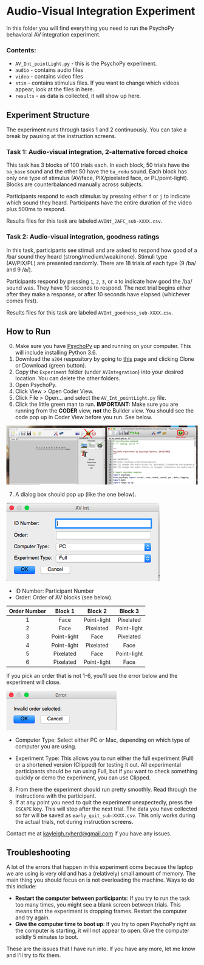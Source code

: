 # Audio-Visual Integration Experiment

In this folder you will find everything you need to run the PsychoPy behavioral AV integration experiment.

### Contents:
* `AV_Int_pointLight.py` - this is the PsychoPy experiment.
* `audio` - contains audio files
* `video` - contains video files
* `stim` - contains stimulus files. If you want to change which videos appear, look at the files in here.
* `results` - as data is collected, it will show up here.

## Experiment Structure

The experiment runs through tasks 1 and 2 continuously. You can take a break by pausing at the instruction screens.

### Task 1: Audio-visual integration, 2-alternative forced choice

This task has 3 blocks of 100 trials each. In each block, 50 trials have the `ba_base` sound and the other 50 have the `ba_redu` sound. Each block has only one type of stimulus (AV/face, PIX/pixelated face, or PL/point-light). Blocks are counterbalanced manually across subjects.

Participants respond to each stimulus by pressing either `f` or `j` to indicate which sound they heard. Participants have the entire duration of the video plus 500ms to respond.

Results files for this task are labeled `AVINt_2AFC_sub-XXXX.csv`.

### Task 2: Audio-visual integration, goodness ratings

In this task, participants see stimuli and are asked to respond how good of a /ba/ sound they heard (strong/medium/weak/none). Stimuli type (AV/PIX/PL) are presented randomly. There are 18 trials of each type (9 /ba/ and 9 /a/).

Participants respond by pressing `1`, `2`, `3`, or `4` to indicate how good the /ba/ sound was. They have 10 seconds to respond. The next trial begins either after they make a response, or after 10 seconds have elapsed (whichever comes first).

Results files for this task are labeled `AVInt_goodness_sub-XXXX.csv`.

## How to Run

0. Make sure you have [PsychoPy](http://psychopy.org/installation.html) up and running on your computer. This will include installing Python 3.6.   
1. Download the `a204` respository by going to [this](https://github.com/kryherd/a204) page and clicking Clone or Download (green button).
2. Copy the `Experiment` folder (under `AVIntegration`) into your desired location. You can delete the other folders.
3. Open PsychoPy.
4. Click View > Open Coder View.
5. Click File > Open... and select the `AV_Int_pointLight.py` file.
6. Click the little green man to run. **IMPORTANT:** Make sure you are running from the **CODER** view, **not** the Builder view. You should see the code pop up in Coder View before you run. See below.

![Click on the coder view](./coder.png)

7. A dialog box should pop up (like the one below). 

![Dialog box](./startup.png)

* ID Number: Participant Number
* Order: Order of AV blocks (see below).

| Order Number 	|   Block 1   	|   Block 2   	|   Block 3   	|
|:------------:	|:-----------:	|:-----------:	|:-----------:	|
|       1      	|     Face    	| Point-light 	|  Pixelated  	|
|       2      	|     Face    	|  Pixelated  	| Point-light 	|
|       3      	| Point-light 	|     Face    	|  Pixelated  	|
|       4      	| Point-light 	|  Pixelated  	|     Face    	|
|       5      	|  Pixelated  	|     Face    	| Point-light 	|
|       6      	|  Pixelated  	| Point-light 	|     Face    	|

If you pick an order that is not 1-6, you'll see the error below and the experiment will close.

![Dialog box](./order_error.png)

* Computer Type: Select either PC or Mac, depending on which type of computer you are using.

* Experiment Type: This allows you to run either the full experiment (Full) or a shortened version (Clipped) for testing it out. All experimental participants should be run using Full, but if you want to check something quickly or demo the experiment, you can use Clipped.



8. From there the experiment should run pretty smoothly. Read through the instructions with the participant.
9. If at any point you need to quit the experiment unexpectedly, press the `ESCAPE` key. This will stop after the next trial. The data you have collected so far will be saved as `early_quit_sub-XXXX.csv`. This only works during the actual trials, not during instruction screens.

Contact me at [kayleigh.ryherd@gmail.com](mailto:kayleigh.ryherd@gmail.com) if you have any issues.

## Troubleshooting

A lot of the errors that happen in this experiment come because the laptop we are using is very old and has a (relatively) small amount of memory. The main thing you should focus on is not overloading the machine. Ways to do this include:

* **Restart the computer between participants**: If you try to run the task too many times, you might see a blank screen between trials. This means that the experiment is dropping frames. Restart the computer and try again.
* **Give the computer time to boot up**: If you try to open PsychoPy right as the computer is starting, it will not appear to open. Give the computer solidly 5 minutes to boot.

These are the issues that I have run into. If you have any more, let me know and I'll try to fix them.